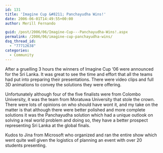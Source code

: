 ```yaml
---
id: 131
title: 'Imagine Cup &#8211; Panchayudha Wins!'
date: 2006-06-01T14:49:55+00:00
author: Merill Fernando

guid: /post/2006/06/Imagine-Cup---Panchayudha-Wins!.aspx
permalink: /2006/06/imagine-cup-panchayudha-wins/
dsq_thread_id:
  - "77712638"
categories:
  - Community
---
```

<p>After a gruelling 3 hours the winners of Imagine Cup &lsquo;06 were announced for the Sri Lanka. It was great to see the time and effort that all the teams had put into preparing their presentations. There were video clips&nbsp;and full 3D animations to convey the solutions they were offering.</p>
<p>Unfortunately although four of the five finalists were from Colombo University, it was the team from Moratuwa University that stole the crown. There were lots of opinions on who should have wont it,&nbsp;and my take on the matter is that although there were&nbsp;better polished and more complete solutions it was the Panchayudha solution which had a unique outlook on solving a real world problem and&nbsp;doing so, they have a better prospect representing Sri Lanka at the global finals.</p>
<p>Kudos to Jina from Microsoft who organized and ran the entire show which went quite well given the logistics of planning an event with over 20 students presenting.</p>
